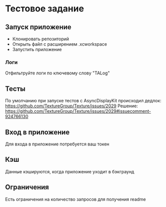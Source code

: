 # Тестовое задание

## Запуск приложение

- Клонировать репозиторий
- Открыть файл с расширением .xcworkspace 
- Запустить приложение

### Логи

Отфильтруйте логи по ключевому слову "TALog"

## Тесты 

По умолчанию при запуске тестов c AsyncDisplayKit происходил дедлок: https://github.com/TextureGroup/Texture/issues/2029
Решение: https://github.com/TextureGroup/Texture/issues/2029#issuecomment-924766130  

## Вход в приложение

Для входа в приложение потребуется ваш токен

## Кэш

Данные кэшируются, когда приложение уходит в бэкграунд
 
## Ограничения

Есть ограничения на количество запросов для получения readme
